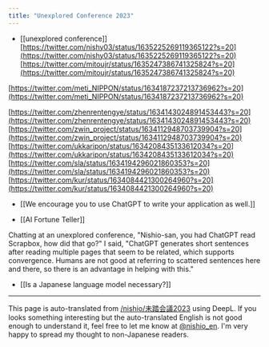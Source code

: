 ```yaml
---
title: "Unexplored Conference 2023"
---
```


- [[unexplored conference]]
[https://twitter.com/nishy03/status/1635225269119365122?s=20](https://twitter.com/nishy03/status/1635225269119365122?s=20)
[https://twitter.com/mitoujr/status/1635247386741325824?s=20](https://twitter.com/mitoujr/status/1635247386741325824?s=20)

[https://twitter.com/meti_NIPPON/status/1634187237213736962?s=20](https://twitter.com/meti_NIPPON/status/1634187237213736962?s=20)

[https://twitter.com/zhenrentengye/status/1634143024891453443?s=20](https://twitter.com/zhenrentengye/status/1634143024891453443?s=20)
[https://twitter.com/zwin_project/status/1634112948703739904?s=20](https://twitter.com/zwin_project/status/1634112948703739904?s=20)
[https://twitter.com/ukkaripon/status/1634208435133612034?s=20](https://twitter.com/ukkaripon/status/1634208435133612034?s=20)
[https://twitter.com/sla/status/1634194296021860353?s=20](https://twitter.com/sla/status/1634194296021860353?s=20)
[https://twitter.com/kur/status/1634084421300264960?s=20](https://twitter.com/kur/status/1634084421300264960?s=20)

- [[We encourage you to use ChatGPT to write your application as well.]]

- [[AI Fortune Teller]]

Chatting at an unexplored conference, "Nishio-san, you had ChatGPT read Scrapbox, how did that go?" I said, "ChatGPT generates short sentences after reading multiple pages that seem to be related, which supports convergence. Humans are not good at referring to scattered sentences here and there, so there is an advantage in helping with this."

- [[Is a Japanese language model necessary?]]
---
This page is auto-translated from [/nishio/未踏会議2023](https://scrapbox.io/nishio/未踏会議2023) using DeepL. If you looks something interesting but the auto-translated English is not good enough to understand it, feel free to let me know at [@nishio_en](https://twitter.com/nishio_en). I'm very happy to spread my thought to non-Japanese readers.